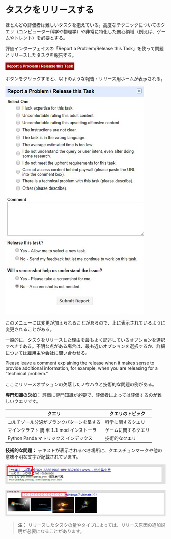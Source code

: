 # タスクをリリースする

ほとんどの評価者は難しいタスクを抱えている。高度なテクニックについてのクエリ（コンピューター科学や物理学）や非常に特化した関心領域（例えば、ゲームやトレント）を必要とする。

評価インターフェイスの「Report a Problem/Release this Task」を使って問題とリリースしたタスクを報告する。

![](../images/img850.jpg)

ボタンをクリックすると、以下のような報告・リリース用ホームが表示される。

![](../images/img851.jpg)

このメニューには変更が加えられることがあるので、上に表示されているように変更されることがある。

一般的に、タスクをリリースした理由を最もよく記述しているオプションを選択すべきである。不明な点がある場合は、最も近いオプションを選択するか、詳細については雇用主や会社に問い合わせる。

Please leave a comment explaining the release when it makes sense to provide additional information, for example, when you are releasing for a "technical problem."

ここにリリースオプションの欠落したノウハウと技術的な問題の例がある。

**専門知識の欠如：** 評価に専門知識が必要で、評価者によっては評価するのが難しいクエリです。

クエリ|クエリのトピック
---|---
<span class="query">コルチゾール分泌がブランクパターンを呈する</span>|科学に関するクエリ
<span class="query">マインクラフト 銃 車 1.1 mod インストーラ</span>|ゲームに関するクエリ
<span class="query">Python Panda マトリックス インデックス</span>|技術的なクエリ

**技術的な問題：** テキストが表示されるべき場所に、クエスチョンマークや他の意味不明な文字が記載されています。

![](../images/img853.jpg)

![](../images/img854.jpg)

> **注：** リリースしたタスクの量やタイプによっては、リリース原因の追加説明が必要になることがあります。
